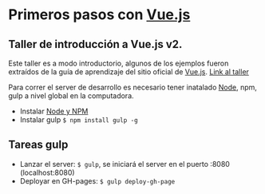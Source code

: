 # Primeros pasos con [Vue.js](https://vuejs.org)  

## Taller de introducción a Vue.js v2.

Este taller es a modo introductorio, algunos de los ejemplos fueron extraídos de la guía de aprendizaje del sitio oficial de [Vue.js](https://vuejs.org/v2/guide/). [Link al taller](https://cbertelegni.github.io/taller-introduccion-vuejs/)


Para correr el server de desarrollo es necesario tener inatalado [Node](https://nodejs.org/es/download/), npm, gulp a nivel global en la computadora.

* Instalar [Node y NPM](https://nodejs.org/es/download/)
* Instalar gulp `$ npm install gulp -g`


## Tareas gulp

* Lanzar el server: `$ gulp`, se iniciará el server en el puerto :8080 (localhost:8080)
* Deployar en GH-pages: `$ gulp deploy-gh-page`

